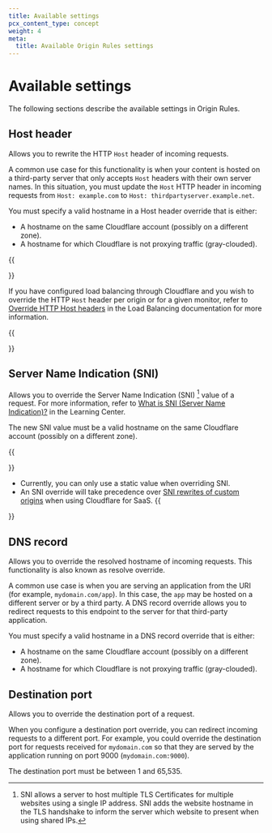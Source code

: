 ```yaml
---
title: Available settings
pcx_content_type: concept
weight: 4
meta:
  title: Available Origin Rules settings
---
```


# Available settings

The following sections describe the available settings in Origin Rules.

## Host header

Allows you to rewrite the HTTP `Host` header of incoming requests.

A common use case for this functionality is when your content is hosted on a third-party server that only accepts `Host` headers with their own server names. In this situation, you must update the `Host` HTTP header in incoming requests from `Host: example.com` to `Host: thirdpartyserver.example.net`.

You must specify a valid hostname in a Host header override that is either:

* A hostname on the same Cloudflare account (possibly on a different zone).
* A hostname for which Cloudflare is not proxying traffic (gray-clouded).

{{<Aside type="note" header="Host header overrides when using load balancing">}}

If you have configured load balancing through Cloudflare and you wish to override the HTTP `Host` header per origin or for a given monitor, refer to [Override HTTP Host headers](/load-balancing/additional-options/override-http-host-headers/) in the Load Balancing documentation for more information.

{{</Aside>}}

## Server Name Indication (SNI)

Allows you to override the Server Name Indication (SNI) [^1] value of a request. For more information, refer to [What is SNI (Server Name Indication)?](https://www.cloudflare.com/learning/ssl/what-is-sni/) in the Learning Center.

The new SNI value must be a valid hostname on the same Cloudflare account (possibly on a different zone).

{{<Aside type="note" header="Notes">}}
* Currently, you can only use a static value when overriding SNI.
* An SNI override will take precedence over [SNI rewrites of custom origins](/cloudflare-for-platforms/cloudflare-for-saas/start/advanced-settings/custom-origin/#sni-rewrites) when using Cloudflare for SaaS.
{{</Aside>}}

[^1]: SNI allows a server to host multiple TLS Certificates for multiple websites using a single IP address. SNI adds the website hostname in the TLS handshake to inform the server which website to present when using shared IPs.

## DNS record

Allows you to override the resolved hostname of incoming requests. This functionality is also known as resolve override.

A common use case is when you are serving an application from the URI (for example, `mydomain.com/app`). In this case, the `app` may be hosted on a different server or by a third party. A DNS record override allows you to redirect requests to this endpoint to the server for that third-party application.

You must specify a valid hostname in a DNS record override that is either:

* A hostname on the same Cloudflare account (possibly on a different zone).
* A hostname for which Cloudflare is not proxying traffic (gray-clouded).

## Destination port

Allows you to override the destination port of a request.

When you configure a destination port override, you can redirect incoming requests to a different port. For example, you could override the destination port for requests received for `mydomain.com` so that they are served by the application running on port 9000 (`mydomain.com:9000`).

The destination port must be between 1 and 65,535.
